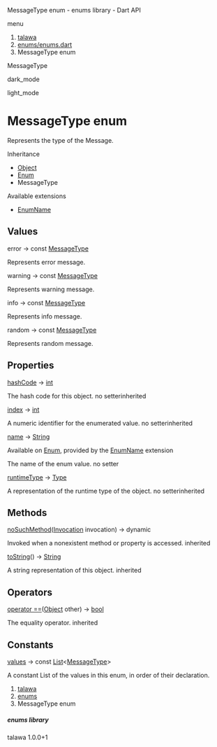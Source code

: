 




MessageType enum - enums library - Dart API







menu

1. [talawa](../index.html)
2. [enums/enums.dart](../file-___home_harshil_Desktop_open-source_palisadoes_talawa_lib_enums_enums/)
3. MessageType enum

MessageType


dark\_mode

light\_mode




# MessageType enum


Represents the type of the Message.


Inheritance

* [Object](https://api.flutter.dev/flutter/dart-core/Object-class.html)
* [Enum](https://api.flutter.dev/flutter/dart-core/Enum-class.html)
* MessageType

Available extensions

* [EnumName](https://api.flutter.dev/flutter/dart-core/EnumName.html)



## Values

error
→ const [MessageType](../file-___home_harshil_Desktop_open-source_palisadoes_talawa_lib_enums_enums/MessageType.html)

Represents error message.


warning
→ const [MessageType](../file-___home_harshil_Desktop_open-source_palisadoes_talawa_lib_enums_enums/MessageType.html)

Represents warning message.


info
→ const [MessageType](../file-___home_harshil_Desktop_open-source_palisadoes_talawa_lib_enums_enums/MessageType.html)

Represents info message.


random
→ const [MessageType](../file-___home_harshil_Desktop_open-source_palisadoes_talawa_lib_enums_enums/MessageType.html)

Represents random message.




## Properties

[hashCode](https://api.flutter.dev/flutter/dart-core/Object/hashCode.html)
→ [int](https://api.flutter.dev/flutter/dart-core/int-class.html)

The hash code for this object.
no setterinherited

[index](https://api.flutter.dev/flutter/dart-core/Enum/index.html)
→ [int](https://api.flutter.dev/flutter/dart-core/int-class.html)

A numeric identifier for the enumerated value.
no setterinherited

[name](https://api.flutter.dev/flutter/dart-core/EnumName/name.html)
→ [String](https://api.flutter.dev/flutter/dart-core/String-class.html)

Available on [Enum](https://api.flutter.dev/flutter/dart-core/Enum-class.html),
provided by the [EnumName](https://api.flutter.dev/flutter/dart-core/EnumName.html) extension

The name of the enum value.
no setter

[runtimeType](https://api.flutter.dev/flutter/dart-core/Object/runtimeType.html)
→ [Type](https://api.flutter.dev/flutter/dart-core/Type-class.html)

A representation of the runtime type of the object.
no setterinherited



## Methods

[noSuchMethod](https://api.flutter.dev/flutter/dart-core/Object/noSuchMethod.html)([Invocation](https://api.flutter.dev/flutter/dart-core/Invocation-class.html) invocation)
→ dynamic


Invoked when a nonexistent method or property is accessed.
inherited

[toString](https://api.flutter.dev/flutter/dart-core/Object/toString.html)()
→ [String](https://api.flutter.dev/flutter/dart-core/String-class.html)


A string representation of this object.
inherited



## Operators

[operator ==](https://api.flutter.dev/flutter/dart-core/Object/operator_equals.html)([Object](https://api.flutter.dev/flutter/dart-core/Object-class.html) other)
→ [bool](https://api.flutter.dev/flutter/dart-core/bool-class.html)


The equality operator.
inherited



## Constants

[values](../file-___home_harshil_Desktop_open-source_palisadoes_talawa_lib_enums_enums/MessageType/values-constant.html)
→ const [List](https://api.flutter.dev/flutter/dart-core/List-class.html)<[MessageType](../file-___home_harshil_Desktop_open-source_palisadoes_talawa_lib_enums_enums/MessageType.html)>

A constant List of the values in this enum, in order of their declaration.




1. [talawa](../index.html)
2. [enums](../file-___home_harshil_Desktop_open-source_palisadoes_talawa_lib_enums_enums/)
3. MessageType enum

##### enums library





talawa
1.0.0+1






